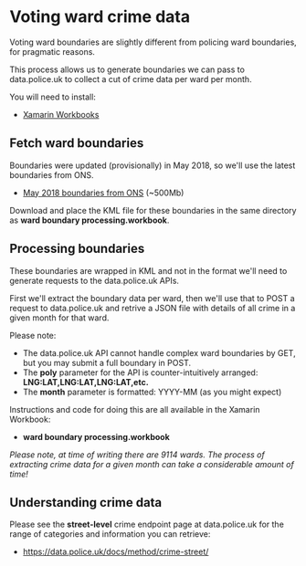 # Voting ward crime data

Voting ward boundaries are slightly different from policing ward boundaries, for pragmatic reasons.

This process allows us to generate boundaries we can pass to data.police.uk to collect a cut of crime data per ward per month.

You will need to install:

* [Xamarin Workbooks](https://developer.xamarin.com/workbooks/)

## Fetch ward boundaries

Boundaries were updated (provisionally) in May 2018, so we'll use the latest boundaries from ONS.

* [May 2018 boundaries from ONS](https://geoportal1-ons.opendata.arcgis.com/datasets/fba403b550d3456b813714bfbe7d0f0c_0) (~500Mb)

Download and place the KML file for these boundaries in the same directory as __ward boundary processing.workbook__.

## Processing boundaries

These boundaries are wrapped in KML and not in the format we'll need to generate requests to the data.police.uk APIs.

First we'll extract the boundary data per ward, then we'll use that to POST a request to data.police.uk and retrive a JSON file
with details of all crime in a given month for that ward.

Please note:

* The data.police.uk API cannot handle complex ward boundaries by GET, but you may submit a full boundary in POST.
* The __poly__ parameter for the API is counter-intuitively arranged: __LNG:LAT,LNG:LAT,LNG:LAT,etc.__
* The __month__ parameter is formatted: YYYY-MM (as you might expect)

Instructions and code for doing this are all available in the Xamarin Workbook: 

* __ward boundary processing.workbook__

_Please note, at time of writing there are 9114 wards. The process of extracting crime data for a given month can take a considerable amount of time!_

## Understanding crime data

Please see the __street-level__ crime endpoint page at data.police.uk for the range of categories and information you can retrieve:

* https://data.police.uk/docs/method/crime-street/
